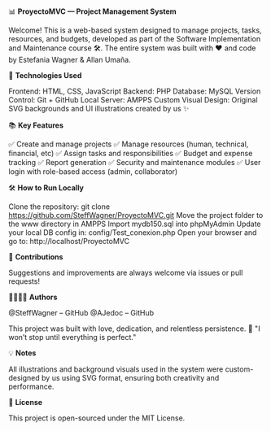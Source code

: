 📊 **ProyectoMVC — Project Management System**

Welcome! This is a web-based system designed to manage projects, tasks, resources, and budgets, developed as part of the Software Implementation and Maintenance course 🛠️.
The entire system was built with ❤️ and code by Estefania Wagner & Allan Umaña.

🚀 **Technologies Used**

Frontend: HTML, CSS, JavaScript
Backend: PHP
Database: MySQL
Version Control: Git + GitHub
Local Server: AMPPS
Custom Visual Design: Original SVG backgrounds and UI illustrations created by us ✨

📚 **Key Features**

✅ Create and manage projects
✅ Manage resources (human, technical, financial, etc)
✅ Assign tasks and responsibilities
✅ Budget and expense tracking
✅ Report generation
✅ Security and maintenance modules
✅ User login with role-based access (admin, collaborator)


🛠️ **How to Run Locally**

Clone the repository:
git clone https://github.com/SteffWagner/ProyectoMVC.git
Move the project folder to the www directory in AMPPS
Import mydb150.sql into phpMyAdmin
Update your local DB config in:
config/Test_conexion.php
Open your browser and go to:
http://localhost/ProyectoMVC

🐙 **Contributions**

Suggestions and improvements are always welcome via issues or pull requests!

🧑🏻👩🏼 **Authors**

@SteffWagner – GitHub
@AJedoc – GitHub

This project was built with love, dedication, and relentless persistence.
🎯 "I won’t stop until everything is perfect."

💡 **Notes**

All illustrations and background visuals used in the system were custom-designed by us using SVG format, ensuring both creativity and performance.

📝 **License**

This project is open-sourced under the MIT License.

